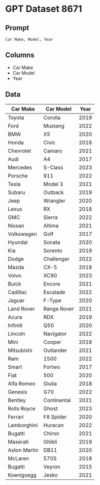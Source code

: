 # GPT Dataset 8671
## Prompt
```
Car Make, Model, Year
```
## Columns
- Car Make
- Car Model
- Year

## Data
| Car Make   | Car Model     | Year |
| ---------- | -------------| ---- |
| Toyota     | Corolla       | 2019 |
| Ford       | Mustang       | 2022 |
| BMW        | X5            | 2020 |
| Honda      | Civic         | 2018 |
| Chevrolet  | Camaro        | 2021 |
| Audi       | A4            | 2017 |
| Mercedes   | S-Class       | 2023 |
| Porsche    | 911           | 2022 |
| Tesla      | Model 3       | 2021 |
| Subaru     | Outback       | 2019 |
| Jeep       | Wrangler      | 2020 |
| Lexus      | RX            | 2018 |
| GMC        | Sierra        | 2022 |
| Nissan     | Altima        | 2021 |
| Volkswagen | Golf          | 2017 |
| Hyundai    | Sonata        | 2020 |
| Kia        | Sorento       | 2019 |
| Dodge      | Challenger    | 2022 |
| Mazda      | CX-5          | 2018 |
| Volvo      | XC90          | 2023 |
| Buick      | Encore        | 2021 |
| Cadillac   | Escalade      | 2022 |
| Jaguar     | F-Type        | 2020 |
| Land Rover | Range Rover   | 2021 |
| Acura      | RDX           | 2019 |
| Infiniti   | Q50           | 2020 |
| Lincoln    | Navigator     | 2022 |
| Mini       | Cooper        | 2018 |
| Mitsubishi | Outlander     | 2021 |
| Ram        | 1500          | 2022 |
| Smart      | Fortwo        | 2017 |
| Fiat       | 500           | 2020 |
| Alfa Romeo | Giulia        | 2018 |
| Genesis    | G70           | 2022 |
| Bentley    | Continental   | 2021 |
| Rolls Royce| Ghost         | 2023 |
| Ferrari    | F8 Spider    | 2020 |
| Lamborghini | Huracan     | 2022 |
| Bugatti    | Chiron        | 2021 |
| Maserati   | Ghibli        | 2019 |
| Aston Martin | DB11        | 2020 |
| McLaren    | 570S          | 2018 |
| Bugatti    | Veyron        | 2015 |
| Koenigsegg | Jesko         | 2021 |

